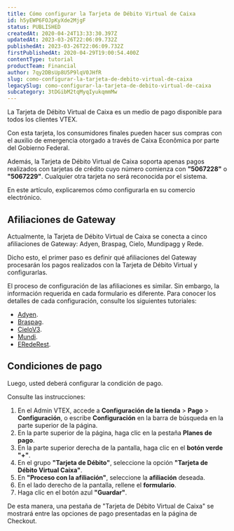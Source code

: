 ```yaml
---
title: Cómo configurar la Tarjeta de Débito Virtual de Caixa
id: h5yEWP6FOJpKyXde2MjgF
status: PUBLISHED
createdAt: 2020-04-24T13:33:30.397Z
updatedAt: 2023-03-26T22:06:09.732Z
publishedAt: 2023-03-26T22:06:09.732Z
firstPublishedAt: 2020-04-29T19:00:54.400Z
contentType: tutorial
productTeam: Financial
author: 7qy2DBsUp8U5P9lqV0JHfR
slug: como-configurar-la-tarjeta-de-debito-virtual-de-caixa
legacySlug: como-configurar-la-tarjeta-de-debito-virtual-de-caixa
subcategory: 3tDGibM2tqMyqIyukqmmMw
---
```



La Tarjeta de Débito Virtual de Caixa es un medio de pago disponible para todos los clientes VTEX. 

Con esta tarjeta, los consumidores finales pueden hacer sus compras con el auxilio de emergencia otorgado a través de Caixa Econômica por parte del Gobierno Federal. 

Además, la Tarjeta de Débito Virtual de Caixa soporta apenas pagos realizados con tarjetas de crédito cuyo número comienza con __"5067228"__ o __"5067229"__. Cualquier otra tarjeta no será reconocida por el sistema. 

En este artículo, explicaremos cómo configurarla en su comercio electrónico.

## Afiliaciones de Gateway

Actualmente, la Tarjeta de Débito Virtual de Caixa se conecta a cinco
afiliaciones de Gateway: Adyen, Braspag, Cielo, Mundipagg y Rede. 

Dicho esto, el primer paso es definir qué afiliaciones del Gateway procesarán los pagos realizados con la Tarjeta de Débito Virtual y configurarlas. 

El proceso de configuración de las afiliaciones es similar. Sin embargo, la información requerida en cada formulario es diferente. Para conocer los detalles de cada configuración, consulte los siguientes tutoriales:

- [Adyen](https://help.vtex.com/es/tutorial/como-configurar-o-gateway-adyen-na-vtex--tutorials_2337?locale=pt "Adyen").
- [Braspag](https://help.vtex.com/es/tutorial/configurar-o-gateway-braspag--7tQmfLMvtYEsWoaaAaeKSC "Braspag").
- [CieloV3](https://help.vtex.com/es/tutorial/configurar-adquirente-cielo--3avjZ7q65WcM02K8K0eeWu?locale=pt "CieloV3").
- [Mundi](https://help.vtex.com/es/tutorial/configurar-gateway-mundi--2yn9dKzvZOF5tn4RCX2Nbq?locale=pt "Mundi").
- [ERedeRest](https://help.vtex.com/es/tutorial/configurar-adquirente-rede-con-erederest?locale=pt "ERedeRest").

## Condiciones de pago 

Luego, usted deberá configurar la condición de pago. 

Consulte las instrucciones:

1. En el Admin VTEX, accede a **Configuración de la tienda** > **Pago** > **Configuración**, o escribe **Configuración** en la barra de búsqueda en la parte superior de la página.
2. En la parte superior de la página, haga clic en la pestaña __Planes de pago__.
3. En la parte superior derecha de la pantalla, haga clic en el __botón verde "+"__.
4. En el grupo __"Tarjeta de Débito"__, seleccione la opción __"Tarjeta de Débito Virtual Caixa"__. 
5. En __"Proceso con la afiliación"__, seleccione la __afiliación__ deseada.
6. En el lado derecho de la pantalla, rellene el __formulario__.  
7. Haga clic en el botón azul __"Guardar"__.

De esta manera, una pestaña de "Tarjeta de Débito Virtual de Caixa" se mostrará entre las opciones de pago presentadas en la página de Checkout.
